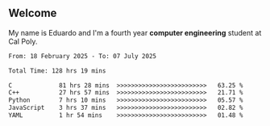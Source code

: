 ## Welcome

 My name is Eduardo and I'm a fourth year **computer engineering** student at Cal Poly.

<!--START_SECTION:waka-->

```txt
From: 18 February 2025 - To: 07 July 2025

Total Time: 128 hrs 19 mins

C             81 hrs 28 mins  >>>>>>>>>>>>>>>>>>>>>>>>>   63.25 %
C++           27 hrs 57 mins  >>>>>>>>>>>>>>>>>>>>>>>>>   21.71 %
Python        7 hrs 10 mins   >>>>>>>>>>>>>>>>>>>>>>>>>   05.57 %
JavaScript    3 hrs 37 mins   >>>>>>>>>>>>>>>>>>>>>>>>>   02.82 %
YAML          1 hr 54 mins    >>>>>>>>>>>>>>>>>>>>>>>>>   01.48 %
```

<!--END_SECTION:waka-->

<!--
**lalog12/lalog12** is a ✨ _special_ ✨ repository because its `README.md` (this file) appears on your GitHub profile.

Here are some ideas to get you started:

- 🔭 I’m currently working on ...
- 🌱 I’m currently learning ...
- 👯 I’m looking to collaborate on ...
- 🤔 I’m looking for help with ...
- 💬 Ask me about ...
- 📫 How to reach me: ...
- 😄 Pronouns: ...
- ⚡ Fun fact: ...
-->
